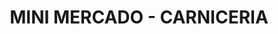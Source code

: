---
title: "MINI MERCADO - CARNICERIA"
url: /guerrero/mini-mercado-carniceria/
shop: alimentación sana
---